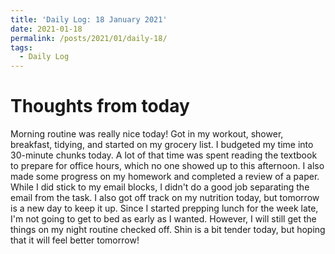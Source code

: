 ```yaml
---
title: 'Daily Log: 18 January 2021'
date: 2021-01-18
permalink: /posts/2021/01/daily-18/
tags:
  - Daily Log
---
```


# Thoughts from today
Morning routine was really nice today! Got in my workout, shower, breakfast, tidying, and started on my grocery list. I budgeted my time into 30-minute chunks today. A lot of that time was spent reading the textbook to prepare for office hours, which no one showed up to this afternoon. I also made some progress on my homework and completed a review of a paper. While I did stick to my email blocks, I didn't do a good job separating the email from the task. I also got off track on my nutrition today, but tomorrow is a new day to keep it up. Since I started prepping lunch for the week late, I'm not going to get to bed as early as I wanted. However, I will still get the things on my night routine checked off. Shin is a bit tender today, but hoping that it will feel better tomorrow!